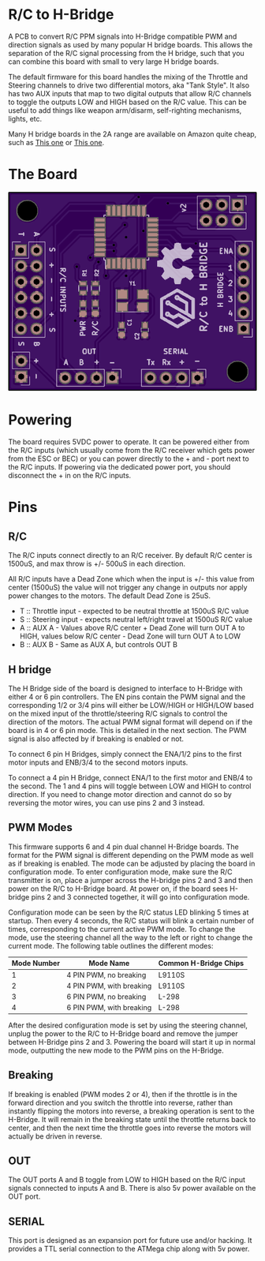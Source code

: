 # R/C to H-Bridge

A PCB to convert R/C PPM signals into H-Bridge compatible PWM and direction signals as used by many popular H bridge boards. This allows
the separation of the R/C signal processing from the H bridge, such that you can combine this board with small to very large H bridge
boards.

The default firmware for this board handles the mixing of the Throttle and Steering channels to drive two differential motors, aka "Tank Style". It also has two AUX inputs that map to two digital outputs that allow R/C channels to toggle the outputs LOW and HIGH based on the R/C value. This can be useful to add things like weapon arm/disarm, self-righting mechanisms, lights, etc.

Many H bridge boards in the 2A range are available on Amazon quite cheap, such as [This one](https://www.amazon.com/dp/B01CC8XI60) or
[This one](https://www.amazon.com/L9110S-Stepper-Driver-Atomic-Market/dp/B01ACIALJ4).

# The Board

![PCB](rc_to_hbridge_v2.png)

# Powering

The board requires 5VDC power to operate. It can be powered either from the R/C inputs (which usually come from the R/C receiver which
  gets power from the ESC or BEC) or you can power directly to the + and - port next to the R/C inputs. If powering via the dedicated
  power port, you should disconnect the + in on the R/C inputs.

# Pins

## R/C

The R/C inputs connect directly to an R/C receiver. By default R/C center is 1500uS, and max throw is +/- 500uS in each direction.

All R/C inputs have a Dead Zone which when the input is +/- this value from center (1500uS) the value will not trigger any
change in outputs nor apply power changes to the motors. The default Dead Zone is 25uS.

* T :: Throttle input - expected to be neutral throttle at 1500uS R/C value
* S :: Steering input - expects neutral left/right travel at 1500uS R/C value
* A :: AUX A - Values above R/C center + Dead Zone will turn OUT A to HIGH, values below R/C center - Dead Zone will turn OUT A to LOW
* B :: AUX B - Same as AUX A, but controls OUT B


## H bridge

The H Bridge side of the board is designed to interface to H-Bridge with either 4 or 6 pin controllers. The EN pins contain
the PWM signal and the corresponding 1/2 or 3/4 pins will either be LOW/HIGH or HIGH/LOW based on the mixed input of the
throttle/steering R/C signals to control the direction of the motors. The actual PWM signal format will depend on if the
board is in 4 or 6 pin mode. This is detailed in the next section. The PWM signal is also affected by if breaking is enabled
or not.

To connect 6 pin H Bridges, simply connect the ENA/1/2 pins to the first motor inputs and ENB/3/4 to the second motors inputs.

To connect a 4 pin H Bridge, connect ENA/1 to the first motor and ENB/4 to the second. The 1 and 4 pins will toggle between
LOW and HIGH to control direction. If you need to change motor direction and cannot do so by reversing the motor wires, you
can use pins 2 and 3 instead.


## PWM Modes

This firmware supports 6 and 4 pin dual channel H-Bridge boards. The format for the PWM signal is different depending on
the PWM mode as well as if breaking is enabled. The mode can be adjusted by placing the board in configuration mode. To
enter configuration mode, make sure the R/C transmitter is on, place a jumper across the H-bridge pins 2 and 3 and then
power on the R/C to H-Bridge board. At power on, if the board sees H-bridge pins 2 and 3 connected together,
it will go into configuration mode.

Configuration mode can be seen by the R/C status LED blinking 5 times at startup. Then every 4 seconds, the R/C status
will blink a certain number of times, corresponding to the current active PWM mode. To change the mode, use the steering
channel all the way to the left or right to change the current mode. The following table outlines the different modes:

| Mode Number   | Mode Name                 | Common H-Bridge Chips |
| ------------- | ------------------------- | --------------------- |
| 1             | 4 PIN PWM, no breaking    | L9110S                |
| 2             | 4 PIN PWM, with breaking  | L9110S                |
| 3             | 6 PIN PWM, no breaking    | L-298                 |
| 4             | 6 PIN PWM, with breaking  | L-298                 |

After the desired configuration mode is set by using the steering channel, unplug the power to the R/C to H-Bridge board
and remove the jumper between H-Bridge pins 2 and 3. Powering the board will start it up in normal mode, outputting the
new mode to the PWM pins on the H-Bridge.


## Breaking

If breaking is enabled (PWM modes 2 or 4), then if the throttle is in the forward direction and you switch the throttle into
reverse, rather than instantly flipping the motors into reverse, a breaking operation is sent to the H-Bridge. It will remain
in the breaking state until the throttle returns back to center, and then the next time the throttle goes into reverse the
motors will actually be driven in reverse.


## OUT

The OUT ports A and B toggle from LOW to HIGH based on the R/C input signals connected to inputs A and B. There is also
5v power available on the OUT port.


## SERIAL

This port is designed as an expansion port for future use and/or hacking. It provides a TTL serial connection to the ATMega
chip along with 5v power.
